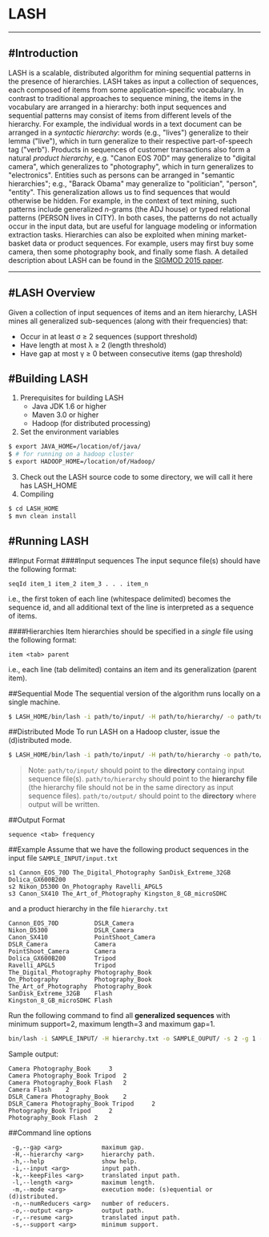 LASH
===================
----------
#Introduction
------------
LASH is a scalable, distributed algorithm for mining sequential patterns in the presence of hierarchies. LASH takes as input a collection of sequences, each composed of items from some application-specific vocabulary. In contrast to traditional approaches to sequence mining, the items in the vocabulary are arranged in a hierarchy: both input sequences and sequential patterns may consist of items from different levels of the hierarchy. For example, the individual words in a text document can be arranged in a *syntactic hierarchy*: words (e.g., "lives") generalize to their lemma ("live"), which in turn generalize to their respective part-of-speech tag ("verb"). Products in sequences of customer transactions also form a natural *product hierarchy*, e.g. "Canon EOS 70D" may generalize to "digital camera", which generalizes to "photography", which in turn generalizes to "electronics". Entities such as persons can be arranged in "semantic hierarchies"; e.g., "Barack Obama" may generalize to "politician", "person", "entity". 
This generalization allows us to find sequences that would otherwise be hidden. For example, in the context of text
mining, such patterns include generalized *n*-grams (the ADJ house) or typed relational patterns (PERSON lives in CITY). In both cases, the patterns do not actually occur in the input data, but are useful for language modeling or information extraction tasks. Hierarchies can also be exploited when mining market-basket data or product sequences. For example, users may first buy some camera, then some photography book, and finally some flash. A detailed description about LASH can be found in the [SIGMOD 2015 paper].

[SIGMOD 2015 paper]: http://dws.informatik.uni-mannheim.de/fileadmin/shared/pi1/kbeedkar/publications/beedkar15lash.pdf

----------


#LASH Overview
------------------
Given a collection of input sequences of items and an item hierarchy, LASH mines all generalized sub-sequences (along with their frequencies) that:
- Occur in at least σ ≥ 2 sequences (support threshold)
- Have length at most λ ≥ 2 (length threshold)
- Have gap at most γ ≥ 0 between consecutive items (gap threshold)

#Building LASH
-----------------
1. Prerequisites for building LASH
	- Java JDK 1.6 or higher
	- Maven 3.0 or higher
	- Hadoop (for distributed processing)
2. Set the environment variables
```sh
$ export JAVA_HOME=/location/of/java/
$ # for running on a hadoop cluster
$ export HADOOP_HOME=/location/of/Hadoop/
```
3. Check out the LASH source code to some directory, we will call it here has LASH_HOME
4. Compiling
```sh
$ cd LASH_HOME
$ mvn clean install
```

#Running LASH
-----------
##Input Format
####Input sequences
The input sequnce file(s) should have the following format:
```
seqId item_1 item_2 item_3 . . . item_n
```
i.e., the first token of each line (whitespace delimited) becomes the sequence id, and all additional text of the line is interpreted as a sequence of items. 

####Hierarchies
Item hierarchies should be specified in a *single* file using the following format:
```
item <tab> parent
```
i.e., each line (tab delimited) contains an item and its generalization (parent item). 

##Sequential Mode
The sequential version of the algorithm runs locally on a single machine. 
```sh
$ LASH_HOME/bin/lash -i path/to/input/ -H path/to/hierarchy/ -o path/to/output -s σ -g γ -l λ -m s
```

##Distributed Mode
To run LASH on a Hadoop cluster, issue the (d)istributed mode.
```sh
$ LASH_HOME/bin/lash -i path/to/input/ -H path/to/hierarchy -o path/to/output/ -s σ -g γ -l λ -m d
```	
>  Note: 
> `path/to/input/` should point to the **directory** containg input sequence file(s).
> `path/to/hierarchy` should point to the **hierarchy file** (the hierarchy file should not be in the same directory as input sequence files).
> `path/to/output/` should point to the **directory** where output will be written.


##Output Format
```
sequence <tab> frequency
```

##Example
Assume that we have the following product sequences in the input file `SAMPLE_INPUT/input.txt`
```
s1 Cannon_EOS_70D The_Digital_Photography SanDisk_Extreme_32GB Dolica_GX600B200
s2 Nikon_D5300 On_Photography Ravelli_APGL5
s3 Canon_SX410 The_Art_of_Photography Kingston_8_GB_microSDHC
```
and a product hierarchy in the file `hierarchy.txt`
```
Cannon_EOS_70D          DSLR_Camera
Nikon_D5300             DSLR_Camera
Canon_SX410             PointShoot_Camera
DSLR_Camera             Camera
PointShoot_Camera       Camera
Dolica_GX600B200        Tripod
Ravelli_APGL5           Tripod
The_Digital_Photography Photography_Book
On_Photography          Photography_Book
The_Art_of_Photography  Photography_Book
SanDisk_Extreme_32GB    Flash
Kingston_8_GB_microSDHC Flash
```
Run the following command to find all **generalized sequences** with minimum support=2, maximum length=3 and maximum gap=1.
```sh
bin/lash -i SAMPLE_INPUT/ -H hierarchy.txt -o SAMPLE_OUPUT/ -s 2 -g 1 -l 3 -m s
```
Sample output:
```
Camera Photography_Book 	3
Camera Photography_Book Tripod 	2
Camera Photography_Book Flash 	2
Camera Flash 	2
DSLR_Camera Photography_Book 	2
DSLR_Camera Photography_Book Tripod 	2
Photography_Book Tripod 	2
Photography_Book Flash 	2
```
##Command line options
```
 -g,--gap <arg>           maximum gap.
 -H,--hierarchy <arg>     hierarchy path.
 -h,--help                show help.
 -i,--input <arg>         input path.
 -k,--keepFiles <arg>     translated input path.
 -l,--length <arg>        maximum length.
 -m,--mode <arg>          execution mode: (s)equential or (d)istributed.
 -n,--numReducers <arg>   number of reducers.
 -o,--output <arg>        output path.
 -r,--resume <arg>        translated input path.
 -s,--support <arg>       minimum support.
 ```
